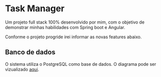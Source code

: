 # Task Manager

Um projeto full stack 100% desenvolvido por mim, com o objetivo de demonstrar minhas habilidades com Spring boot e Angular.

Conforme o projeto progride irei informar as novas features abaixo.

## Banco de dados

O sistema utiliza o PostgreSQL como base de dados. O diagrama pode ser vizualizado [aqui](https://dbdiagram.io/d/62362e4ebed6183873c38a3f).